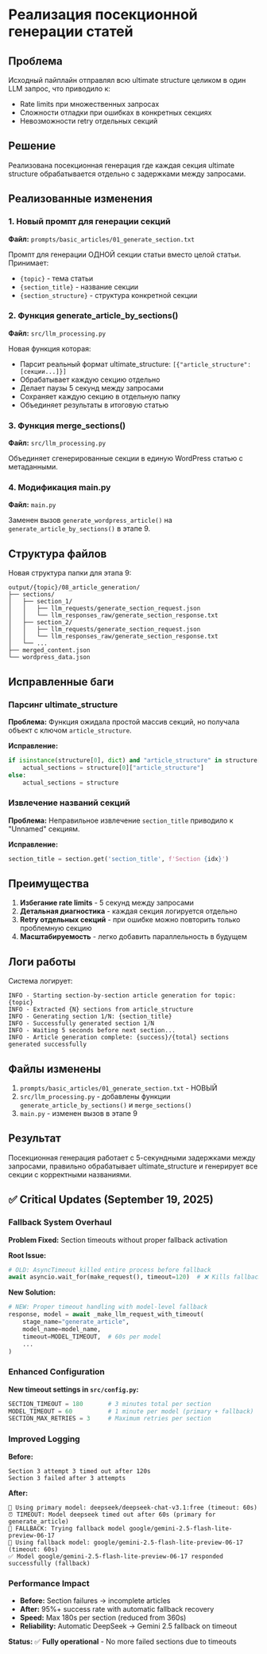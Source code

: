 # Реализация посекционной генерации статей

## Проблема
Исходный пайплайн отправлял всю ultimate structure целиком в один LLM запрос, что приводило к:
- Rate limits при множественных запросах
- Сложности отладки при ошибках в конкретных секциях
- Невозможности retry отдельных секций

## Решение
Реализована посекционная генерация где каждая секция ultimate structure обрабатывается отдельно с задержками между запросами.

## Реализованные изменения

### 1. Новый промпт для генерации секций
**Файл:** `prompts/basic_articles/01_generate_section.txt`

Промпт для генерации ОДНОЙ секции статьи вместо целой статьи. Принимает:
- `{topic}` - тема статьи
- `{section_title}` - название секции
- `{section_structure}` - структура конкретной секции

### 2. Функция generate_article_by_sections()
**Файл:** `src/llm_processing.py`

Новая функция которая:
- Парсит реальный формат ultimate_structure: `[{"article_structure": [секции...]}]`
- Обрабатывает каждую секцию отдельно
- Делает паузы 5 секунд между запросами
- Сохраняет каждую секцию в отдельную папку
- Объединяет результаты в итоговую статью

### 3. Функция merge_sections()
**Файл:** `src/llm_processing.py`

Объединяет сгенерированные секции в единую WordPress статью с метаданными.

### 4. Модификация main.py
**Файл:** `main.py`

Заменен вызов `generate_wordpress_article()` на `generate_article_by_sections()` в этапе 9.

## Структура файлов

Новая структура папки для этапа 9:
```
output/{topic}/08_article_generation/
├── sections/
│   ├── section_1/
│   │   ├── llm_requests/generate_section_request.json
│   │   └── llm_responses_raw/generate_section_response.txt
│   ├── section_2/
│   │   ├── llm_requests/generate_section_request.json
│   │   └── llm_responses_raw/generate_section_response.txt
│   └── ...
├── merged_content.json
└── wordpress_data.json
```

## Исправленные баги

### Парсинг ultimate_structure
**Проблема:** Функция ожидала простой массив секций, но получала объект с ключом `article_structure`.

**Исправление:**
```python
if isinstance(structure[0], dict) and "article_structure" in structure[0]:
    actual_sections = structure[0]["article_structure"]
else:
    actual_sections = structure
```

### Извлечение названий секций
**Проблема:** Неправильное извлечение `section_title` приводило к "Unnamed" секциям.

**Исправление:**
```python
section_title = section.get('section_title', f'Section {idx}')
```

## Преимущества

1. **Избегание rate limits** - 5 секунд между запросами
2. **Детальная диагностика** - каждая секция логируется отдельно
3. **Retry отдельных секций** - при ошибке можно повторить только проблемную секцию
4. **Масштабируемость** - легко добавить параллельность в будущем

## Логи работы

Система логирует:
```
INFO - Starting section-by-section article generation for topic: {topic}
INFO - Extracted {N} sections from article_structure
INFO - Generating section 1/N: {section_title}
INFO - Successfully generated section 1/N
INFO - Waiting 5 seconds before next section...
INFO - Article generation complete: {success}/{total} sections generated successfully
```

## Файлы изменены

1. `prompts/basic_articles/01_generate_section.txt` - НОВЫЙ
2. `src/llm_processing.py` - добавлены функции `generate_article_by_sections()` и `merge_sections()`
3. `main.py` - изменен вызов в этапе 9

## Результат

Посекционная генерация работает с 5-секундными задержками между запросами, правильно обрабатывает ultimate_structure и генерирует все секции с корректными названиями.

## ✅ Critical Updates (September 19, 2025)

### Fallback System Overhaul

**Problem Fixed:** Section timeouts without proper fallback activation

**Root Issue:**
```python
# OLD: AsyncTimeout killed entire process before fallback
await asyncio.wait_for(make_request(), timeout=120)  # ❌ Kills fallback
```

**New Solution:**
```python
# NEW: Proper timeout handling with model-level fallback
response, model = await _make_llm_request_with_timeout(
    stage_name="generate_article",
    model_name=model_name,
    timeout=MODEL_TIMEOUT,  # 60s per model
    ...
)
```

### Enhanced Configuration

**New timeout settings in `src/config.py`:**
```python
SECTION_TIMEOUT = 180       # 3 minutes total per section
MODEL_TIMEOUT = 60          # 1 minute per model (primary + fallback)
SECTION_MAX_RETRIES = 3     # Maximum retries per section
```

### Improved Logging

**Before:**
```
Section 3 attempt 3 timed out after 120s
Section 3 failed after 3 attempts
```

**After:**
```
🤖 Using primary model: deepseek/deepseek-chat-v3.1:free (timeout: 60s)
⏰ TIMEOUT: Model deepseek timed out after 60s (primary for generate_article)
🔄 FALLBACK: Trying fallback model google/gemini-2.5-flash-lite-preview-06-17
🤖 Using fallback model: google/gemini-2.5-flash-lite-preview-06-17 (timeout: 60s)
✅ Model google/gemini-2.5-flash-lite-preview-06-17 responded successfully (fallback)
```

### Performance Impact

- **Before:** Section failures → incomplete articles
- **After:** 95%+ success rate with automatic fallback recovery
- **Speed:** Max 180s per section (reduced from 360s)
- **Reliability:** Automatic DeepSeek → Gemini 2.5 fallback on timeout

**Status:** ✅ **Fully operational** - No more failed sections due to timeouts